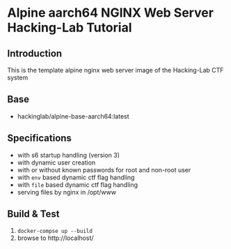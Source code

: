 # Alpine aarch64 NGINX Web Server Hacking-Lab Tutorial 
## Introduction
This is the template alpine nginx web server image of the Hacking-Lab CTF system

## Base
* hackinglab/alpine-base-aarch64:latest

## Specifications
* with s6 startup handling (version 3)
* with dynamic user creation
* with or without known passwords for root and non-root user
* with `env` based dynamic ctf flag handling
* with `file` based dynamic ctf flag handling
* serving files by nginx in /opt/www

## Build & Test
1. `docker-compse up --build`
2. browse to http://localhost/



